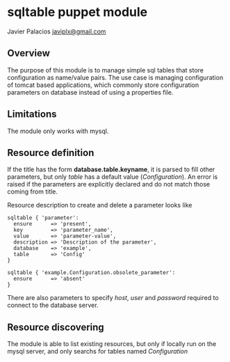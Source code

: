 # sqltable puppet module

Javier Palacios <javiplx@gmail.com>

## Overview

The purpose of this module is to manage simple sql tables that store configuration as name/value pairs. The use case is managing configuration of tomcat based applications, which commonly store configuration parameters on database instead of using a properties file.

## Limitations

The module only works with mysql.

## Resource definition

If the title has the form **database.table.keyname**, it is parsed to fill other parameters, but only *table* has a default value (*Configuration*). An error is raised if the parameters are explicitly declared and do not match those coming from title.

Resource description to create and delete a parameter looks like 

    sqltable { 'parameter':
      ensure      => 'present',
      key         => 'parameter_name',
      value       => 'parameter-value',
      description => 'Description of the parameter',
      database    => 'example',
      table       => 'Config'
    }
    
    sqltable { 'example.Configuration.obsolete_parameter':
      ensure      => 'absent'
    }

There are also parameters to specify *host*, *user* and *password* required to connect to the database server.

## Resource discovering

The module is able to list existing resources, but only if locally run on the mysql server, and only searchs for tables named *Configuration*

